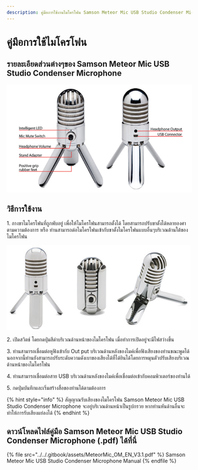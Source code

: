```yaml
---
description: คู่มือการใช้งานไมโครโฟน Samson Meteor Mic USB Studio Condenser Microphone
---
```


# คู่มือการใช้ไมโครโฟน

## รายละเอียดส่วนต่างๆของ Samson Meteor Mic USB Studio Condenser Microphone&#x20;

![](<../../.gitbook/assets/image (65).png>)

## วิธีการใช้งาน

1\. กางขาไมโครโฟนที่ถูกพับอยู่ เพื่อให้ไมโครโฟนสามารถตั้งได้ โดยสามารถปรับขาตั้งได้หลายองศาตามความต้องการ หรือ ท่านสามารถต่อไมโครโฟนเข้ากับขาตั้งไมโครโฟนแบบอื่นๆบริเวณต้านใต้ของไมโครโฟน

![](<../../.gitbook/assets/image (47).png>)

2\. เปิดสวิตช์ โดยกดปุ่มสีดำบริเวณด้านหน้าของไมโครโฟน เมื่อทำการเปิดอยู่จะมีไฟสว่างขึ้น

3\. ท่านสามารถเชื่อมต่อหูฟังเข้ากับ Out put บริเวณด้านหลังของไมค์เพื่อฟังเสียงของท่านขณะพูดได้ นอกจากนี้ท่านยังสามารถปรับระดับความดังเบาของเสียงได้ที่ได้ยินได้โดยการหมุนตัวปรับเสียงบริเวณด้านหน้าของไมโครโฟน

4\. ท่านสามารถเชื่อมต่อสาย USB บริเวณด้านหลังของไมค์เพื่อเชื่อมต่อเข้ากับคอมพิวเตอร์ของท่านได้

5\. กดปุ่มบันทึกและเริ่มสร้างสื่อของท่านได้ตามต้องการ

{% hint style="info" %}
สัญญาณรับเสียงของไมโครโฟน Samson Meteor Mic USB Studio Condenser Microphone จะอยู่บริเวณด้านหน้าเป็นรูปกรวย หากท่านหันด้านอื่นจะทำให้การรับเสียงแย่ลงได้
{% endhint %}

## ดาวน์โหลดไฟล์คู่มือ Samson Meteor Mic USB Studio Condenser Microphone (.pdf) ได้ที่นี่

{% file src="../../.gitbook/assets/MeteorMic_OM_EN_V3.1.pdf" %}
Samson Meteor Mic USB Studio Condenser Microphone Manual
{% endfile %}

